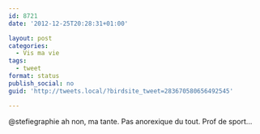 ```yaml
---
id: 8721
date: '2012-12-25T20:28:31+01:00'

layout: post
categories:
  - Vis ma vie
tags:
  - tweet
format: status
publish_social: no
guid: 'http://tweets.local/?birdsite_tweet=283670580656492545'

---
```


@stefiegraphie ah non, ma tante. Pas anorexique du tout. Prof de sport…